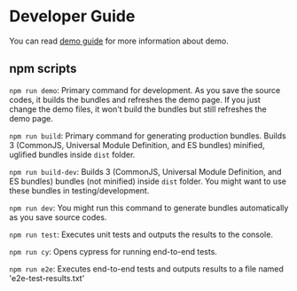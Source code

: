 # Developer Guide

You can read [demo guide](demo/README.md) for more information about demo.

## npm scripts

`npm run demo`: Primary command for development. As you save the source codes, it builds the bundles and refreshes the demo page. If you just change the demo files, it won't build the bundles but still refreshes the demo page.

`npm run build`: Primary command for generating production bundles. Builds 3 (CommonJS, Universal Module Definition, and ES bundles) minified, uglified bundles inside `dist` folder.

`npm run build-dev`: Builds 3 (CommonJS, Universal Module Definition, and ES bundles) bundles (not minified) inside `dist` folder. You might want to use these bundles in testing/development.

`npm run dev`: You might run this command to generate bundles automatically as you save source codes.

`npm run test`: Executes unit tests and outputs the results to the console.

`npm run cy`: Opens cypress for running end-to-end tests.

`npm run e2e`: Executes end-to-end tests and outputs results to a file named 'e2e-test-results.txt'
